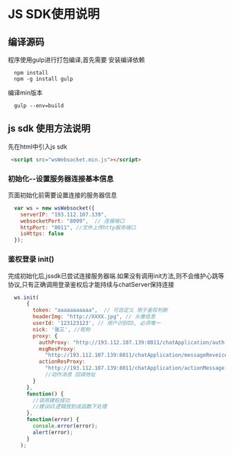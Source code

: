 # JS SDK使用说明

## 编译源码
程序使用gulp进行打包编译,首先需要 安装编译依赖
```node
  npm install
  npm -g install gulp
```
编译min版本
```node
  gulp --env=build
```

## js sdk 使用方法说明
先在html中引入js sdk

```html
 <script src="wsWebsocket.min.js"></script>
```

### 初始化--设置服务器连接基本信息
页面初始化前需要设置连接的服务器信息

```javascript
  var ws = new wsWebsocket({
    serverIP: "193.112.107.139",
    websocketPort: "8099",  // 连接端口
    httpPort: "8011", //文件上传http服务端口
    isHttps: false
  });
```

### 鉴权登录 init()
完成初始化后,jssdk已尝试连接服务器端.如果没有调用init方法,则不会维护心跳等协议,只有正确调用登录鉴权后才能持续与chatServer保持连接

```javascript
  ws.init(
      {
        token: "aaaaaaaaaaa",  // 可自定义 用于鉴权判断
        headerImg: "http://XXXX.jpg", // 头像信息
        userId: '123123123', // 用户识别ID, 必须唯一
        nick: '张三', //昵称
        proxy: {
          authProxy: "http://193.112.107.139:8011/chatApplication/auth.do", // 登录鉴权回调地址
          msgResProxy:
            "http://193.112.107.139:8011/chatApplication/messageReveiced.do", //消息通知回调地址
          actionResProxy:
            "http://193.112.107.139:8011/chatApplication/actionMessage.do"
            //动作消息 回调地址
        }
      },
      function() {
        //调用建权成功
        //建议UI逻辑放到该函数下处理
      },
      function(error) {
        console.error(error);
        alert(error);
      }
    );
```
